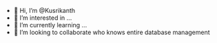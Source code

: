 - 👋 Hi, I’m @Kusrikanth
- 👀 I’m interested in ...
- 🌱 I’m currently learning ...
- 💞️ I’m looking to collaborate who knows entire database management

<!---
Kusrikanth/Kusrikanth is a ✨ special ✨ repository because its `README.md` (this file) appears on your GitHub profile.
You can click the Preview link to take a look at your changes.
--->
